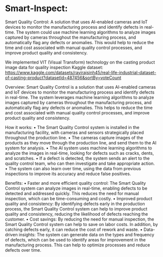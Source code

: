 # Smart-Inspect: 
Smart Quality Control: A solution that uses AI-enabled cameras and IoT devices to monitor the manufacturing process and identify defects in real-time. The system 
could use machine learning algorithms to analyze images captured by cameras  throughout the manufacturing process, and automatically flag any defects or 
anomalies. This would help to reduce the time and cost associated with manual quality control processes, and improve product quality and consistency.

We implemented VIT (Visual Transform) technology on the casting product image data for quality inspection Kaggle dataset: 
https://www.kaggle.com/datasets/ravirajsinh45/real-life-industrial-dataset-of-casting-product?datasetId=487456&sortBy=voteCount

Overview: Smart Quality Control is a solution that uses AI-enabled cameras and IoT devices to monitor the manufacturing process and identify defects in real-time. The system leverages machine learning algorithms to analyze images captured by cameras throughout the manufacturing process, and automatically flag any defects or anomalies. This helps to reduce the time and cost associated with manual quality control processes, and improve product quality and consistency.

How it works:
•	The Smart Quality Control system is installed in the manufacturing facility, with cameras and sensors strategically placed throughout the production line.
•	The cameras capture images of the products as they move through the production line, and send them to the AI system for analysis.
•	The AI system uses machine learning algorithms to analyze the images in real-time, looking for defects such as cracks, dents, and scratches.
•	If a defect is detected, the system sends an alert to the quality control team, who can then investigate and take appropriate action.
•	The system can also learn over time, using the data from previous inspections to improve its accuracy and reduce false positives.

Benefits:
•	Faster and more efficient quality control: The Smart Quality Control system can analyze images in real-time, enabling defects to be detected and addressed quickly. This reduces the need for manual inspection, which can be time-consuming and costly.
•	Improved product quality and consistency: By identifying defects early in the production process, the Smart Quality Control system can help to improve product quality
and consistency, reducing the likelihood of defects reaching the customer.
•	Cost savings: By reducing the need for manual inspection, the Smart Quality Control system can help to save on labor costs. In addition, by catching defects early, it can reduce the cost of rework and waste.
•	Data-driven insights: The system can generate data on the types and frequency of defects, which can be used to identify areas for improvement in the manufacturing process. This can help to optimize processes and reduce defects over time.

